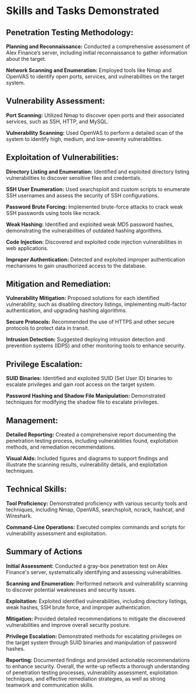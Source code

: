 <h1>Skills and Tasks Demonstrated</h1>

<h2>Penetration Testing Methodology:</h2>

<b>Planning and Reconnaissance:</b> Conducted a comprehensive assessment of Alex Finance’s server, including initial reconnaissance to gather information about the target.

<b>Network Scanning and Enumeration:</b> Employed tools like Nmap and OpenVAS to identify open ports, services, and vulnerabilities on the target system.

<h2>Vulnerability Assessment:</h2>

<b>Port Scanning:</b>  Utilized Nmap to discover open ports and their associated services, such as SSH, HTTP, and MySQL.

<b>Vulnerability Scanning:</b>  Used OpenVAS to perform a detailed scan of the system to identify high, medium, and low-severity vulnerabilities.

<h2>Exploitation of Vulnerabilities:</h2>

<b>Directory Listing and Enumeration:</b>  Identified and exploited directory listing vulnerabilities to discover sensitive files and credentials.

<b>SSH User Enumeration:</b>  Used searchsploit and custom scripts to enumerate SSH usernames and assess the security of SSH configurations.

<b>Password Brute Forcing:</b>  Implemented brute-force attacks to crack weak SSH passwords using tools like ncrack.

<b>Weak Hashing:</b>  Identified and exploited weak MD5 password hashes, demonstrating the vulnerabilities of outdated hashing algorithms.

<b>Code Injection:</b>  Discovered and exploited code injection vulnerabilities in web applications.

<b>Improper Authentication:</b>  Detected and exploited improper authentication mechanisms to gain unauthorized access to the database.

<h2>Mitigation and Remediation:</h2>

<b>Vulnerability Mitigation:</b>  Proposed solutions for each identified vulnerability, such as disabling directory listings, implementing multi-factor authentication, and upgrading hashing algorithms.

<b>Secure Protocols:</b>  Recommended the use of HTTPS and other secure protocols to protect data in transit.

<b>Intrusion Detection:</b>  Suggested deploying intrusion detection and prevention systems (IDPS) and other monitoring tools to enhance security.

<h2>Privilege Escalation:</h2>

<b>SUID Binaries:</b>  Identified and exploited SUID (Set User ID) binaries to escalate privileges and gain root access on the target system.

<b>Password Hashing and Shadow File Manipulation:</b>  Demonstrated techniques for modifying the shadow file to escalate privileges.

<h2>Management:</h2>

<b>Detailed Reporting:</b>  Created a comprehensive report documenting the penetration testing process, including vulnerabilities found, exploitation methods, and remediation recommendations.

<b>Visual Aids:</b>  Included figures and diagrams to support findings and illustrate the scanning results, vulnerability details, and exploitation techniques.

<h2>Technical Skills:</h2>

<b>Tool Proficiency:</b>  Demonstrated proficiency with various security tools and techniques, including Nmap, OpenVAS, searchsploit, ncrack, hashcat, and Wireshark.

<b>Command-Line Operations:</b>  Executed complex commands and scripts for vulnerability assessment and exploitation.

<h2>Summary of Actions</h2>

<b>Initial Assessment:</b>  Conducted a gray-box penetration test on Alex Finance's server, systematically identifying and assessing vulnerabilities.

<b>Scanning and Enumeration:</b>  Performed network and vulnerability scanning to discover potential weaknesses and security issues.


<b>Exploitation:</b>  Exploited identified vulnerabilities, including directory listings, weak hashes, SSH brute force, and improper authentication.

<b>Mitigation:</b>  Provided detailed recommendations to mitigate the discovered vulnerabilities and improve overall security posture.

<b>Privilege Escalation:</b>  Demonstrated methods for escalating privileges on the target system through SUID binaries and manipulation of password hashes.

<b>Reporting:</b>  Documented findings and provided actionable recommendations to enhance security.
Overall, the write-up reflects a thorough understanding of penetration testing processes, vulnerability assessment, exploitation techniques, and effective remediation strategies, as well as strong teamwork and communication skills.








